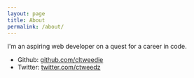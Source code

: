 ```yaml
---
layout: page
title: About
permalink: /about/
---
```


I'm an aspiring web developer on a quest for a career in code.

* Github: [github.com/cltweedie](http://github.com/cltweedie)
* Twitter: [twitter.com/ctweedz](http://twitter.com/ctweedz)
